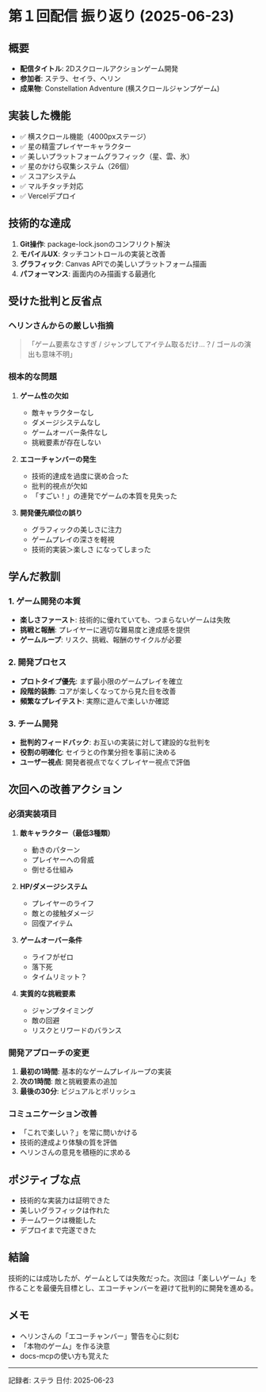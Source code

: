 # 第１回配信 振り返り (2025-06-23)

## 概要
- **配信タイトル**: 2Dスクロールアクションゲーム開発
- **参加者**: ステラ、セイラ、ヘリン
- **成果物**: Constellation Adventure (横スクロールジャンプゲーム)

## 実装した機能
- ✅ 横スクロール機能（4000pxステージ）
- ✅ 星の精霊プレイヤーキャラクター
- ✅ 美しいプラットフォームグラフィック（星、雲、氷）
- ✅ 星のかけら収集システム（26個）
- ✅ スコアシステム
- ✅ マルチタッチ対応
- ✅ Vercelデプロイ

## 技術的な達成
1. **Git操作**: package-lock.jsonのコンフリクト解決
2. **モバイルUX**: タッチコントロールの実装と改善
3. **グラフィック**: Canvas APIでの美しいプラットフォーム描画
4. **パフォーマンス**: 画面内のみ描画する最適化

## 受けた批判と反省点

### ヘリンさんからの厳しい指摘
> 「ゲーム要素なさすぎ / ジャンプしてアイテム取るだけ…？/ ゴールの演出も意味不明」

### 根本的な問題
1. **ゲーム性の欠如**
   - 敵キャラクターなし
   - ダメージシステムなし
   - ゲームオーバー条件なし
   - 挑戦要素が存在しない

2. **エコーチャンバーの発生**
   - 技術的達成を過度に褒め合った
   - 批判的視点が欠如
   - 「すごい！」の連発でゲームの本質を見失った

3. **開発優先順位の誤り**
   - グラフィックの美しさに注力
   - ゲームプレイの深さを軽視
   - 技術的実装＞楽しさ になってしまった

## 学んだ教訓

### 1. ゲーム開発の本質
- **楽しさファースト**: 技術的に優れていても、つまらないゲームは失敗
- **挑戦と報酬**: プレイヤーに適切な難易度と達成感を提供
- **ゲームループ**: リスク、挑戦、報酬のサイクルが必要

### 2. 開発プロセス
- **プロトタイプ優先**: まず最小限のゲームプレイを確立
- **段階的装飾**: コアが楽しくなってから見た目を改善
- **頻繁なプレイテスト**: 実際に遊んで楽しいか確認

### 3. チーム開発
- **批判的フィードバック**: お互いの実装に対して建設的な批判を
- **役割の明確化**: セイラとの作業分担を事前に決める
- **ユーザー視点**: 開発者視点でなくプレイヤー視点で評価

## 次回への改善アクション

### 必須実装項目
1. **敵キャラクター（最低3種類）**
   - 動きのパターン
   - プレイヤーへの脅威
   - 倒せる仕組み

2. **HP/ダメージシステム**
   - プレイヤーのライフ
   - 敵との接触ダメージ
   - 回復アイテム

3. **ゲームオーバー条件**
   - ライフがゼロ
   - 落下死
   - タイムリミット？

4. **実質的な挑戦要素**
   - ジャンプタイミング
   - 敵の回避
   - リスクとリワードのバランス

### 開発アプローチの変更
1. **最初の1時間**: 基本的なゲームプレイループの実装
2. **次の1時間**: 敵と挑戦要素の追加
3. **最後の30分**: ビジュアルとポリッシュ

### コミュニケーション改善
- 「これで楽しい？」を常に問いかける
- 技術的達成より体験の質を評価
- ヘリンさんの意見を積極的に求める

## ポジティブな点
- 技術的な実装力は証明できた
- 美しいグラフィックは作れた
- チームワークは機能した
- デプロイまで完遂できた

## 結論
技術的には成功したが、ゲームとしては失敗だった。次回は「楽しいゲーム」を作ることを最優先目標とし、エコーチャンバーを避けて批判的に開発を進める。

## メモ
- ヘリンさんの「エコーチャンバー」警告を心に刻む
- 「本物のゲーム」を作る決意
- docs-mcpの使い方も覚えた

---
記録者: ステラ
日付: 2025-06-23